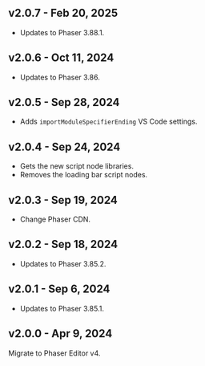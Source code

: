 ## v2.0.7 - Feb 20, 2025

* Updates to Phaser 3.88.1. 

## v2.0.6 - Oct 11, 2024

* Updates to Phaser 3.86.

## v2.0.5 - Sep 28, 2024

* Adds `importModuleSpecifierEnding` VS Code settings.

## v2.0.4 - Sep 24, 2024

* Gets the new script node libraries.
* Removes the loading bar script nodes.

## v2.0.3 - Sep 19, 2024

* Change Phaser CDN.

## v2.0.2 - Sep 18, 2024

* Updates to Phaser 3.85.2.

## v2.0.1 - Sep 6, 2024

* Updates to Phaser 3.85.1.

## v2.0.0 - Apr 9, 2024

Migrate to Phaser Editor v4.